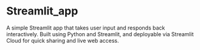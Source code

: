 # Streamlit_app
A simple Streamlit app that takes user input and responds back interactively. Built using Python and Streamlit, and deployable via Streamlit Cloud for quick sharing and live web access.
